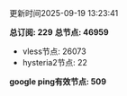 更新时间2025-09-19 13:23:41

**总订阅: 229**
**总节点: 46959**
- vless节点: 26073
- hysteria2节点: 22

**google ping有效节点: 509**

